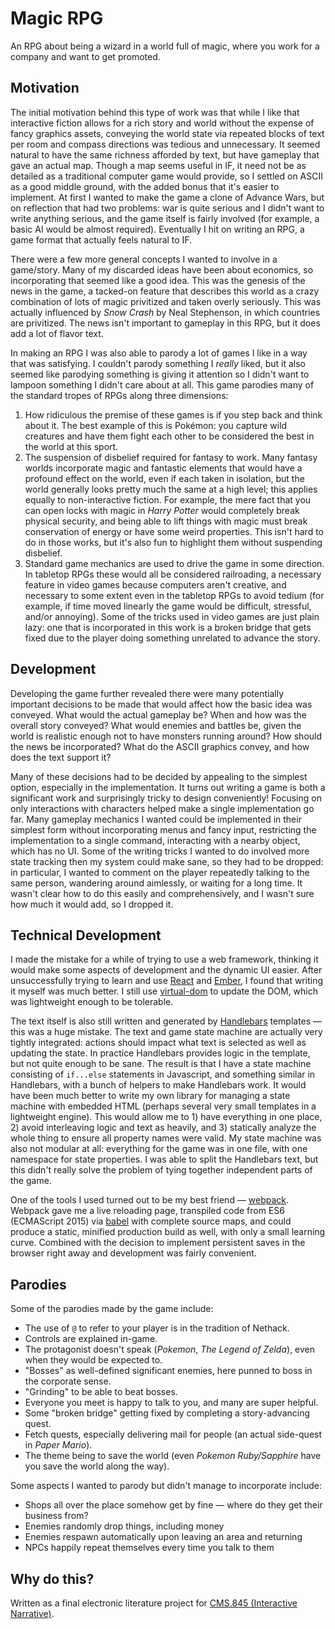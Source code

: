 # Magic RPG

An RPG about being a wizard in a world full of magic, where you work for a company and want to get promoted.

## Motivation

The initial motivation behind this type of work was that while I like that interactive fiction allows for a rich story and world without the expense of fancy graphics assets, conveying the world state via repeated blocks of text per room and compass directions was tedious and unnecessary. It seemed natural to have the same richness afforded by text, but have gameplay that gave an actual map. Though a map seems useful in IF, it need not be as detailed as a traditional computer game would provide, so I settled on ASCII as a good middle ground, with the added bonus that it's easier to implement. At first I wanted to make the game a clone of Advance Wars, but on reflection that had two problems: war is quite serious and I didn't want to write anything serious, and the game itself is fairly involved (for example, a basic AI would be almost required). Eventually I hit on writing an RPG, a game format that actually feels natural to IF.

There were a few more general concepts I wanted to involve in a game/story. Many of my discarded ideas have been about economics, so incorporating that seemed like a good idea. This was the genesis of the news in the game, a tacked-on feature that describes this world as a crazy combination of lots of magic privitized and taken overly seriously. This was actually influenced by _Snow Crash_ by Neal Stephenson, in which countries are privitized. The news isn't important to gameplay in this RPG, but it does add a lot of flavor text.

In making an RPG I was also able to parody a lot of games I like in a way that was satisfying. I couldn't parody something I _really_ liked, but it also seemed like parodying something is giving it attention so I didn't want to lampoon something I didn't care about at all. This game parodies many of the standard tropes of RPGs along three dimensions:

1. How ridiculous the premise of these games is if you step back and think about it. The best example of this is Pokémon: you capture wild creatures and have them fight each other to be considered the best in the world at this sport.
2. The suspension of disbelief required for fantasy to work. Many fantasy worlds incorporate magic and fantastic elements that would have a profound effect on the world, even if each taken in isolation, but the world generally looks pretty much the same at a high level; this applies equally to non-interactive fiction. For example, the mere fact that you can open locks with magic in _Harry Potter_ would completely break physical security, and being able to lift things with magic must break conservation of energy or have some weird properties. This isn't hard to do in those works, but it's also fun to highlight them without suspending disbelief.
3. Standard game mechanics are used to drive the game in some direction. In tabletop RPGs these would all be considered railroading, a necessary feature in video games because computers aren't creative, and necessary to some extent even in the tabletop RPGs to avoid tedium (for example, if time moved linearly the game would be difficult, stressful, and/or annoying). Some of the tricks used in video games are just plain lazy: one that is incorporated in this work is a broken bridge that gets fixed due to the player doing something unrelated to advance the story.

## Development

Developing the game further revealed there were many potentially important decisions to be made that would affect how the basic idea was conveyed. What would the actual gameplay be? When and how was the overall story conveyed? What would enemies and battles be, given the world is realistic enough not to have monsters running around? How should the news be incorporated? What do the ASCII graphics convey, and how does the text support it?

Many of these decisions had to be decided by appealing to the simplest option, especially in the implementation. It turns out writing a game is both a significant work and surprisingly tricky to design conveniently! Focusing on only interactions with characters helped make a single implementation go far. Many gameplay mechanics I wanted could be implemented in their simplest form without incorporating menus and fancy input, restricting the implementation to a single command, interacting with a nearby object, which has no UI. Some of the writing tricks I wanted to do involved more state tracking then my system could make sane, so they had to be dropped: in particular, I wanted to comment on the player repeatedly talking to the same person, wandering around aimlessly, or waiting for a long time. It wasn't clear how to do this easily and comprehensively, and I wasn't sure how much it would add, so I dropped it.

## Technical Development

I made the mistake for a while of trying to use a web framework, thinking it would make some aspects of development and the dynamic UI easier. After unsuccessfully trying to learn and use [React](http://facebook.github.io/react/) and [Ember](http://emberjs.com/), I found that writing it myself was much better. I still use [virtual-dom](https://github.com/Matt-Esch/virtual-dom) to update the DOM, which was lightweight enough to be tolerable.

The text itself is also still written and generated by [Handlebars](http://handlebarsjs.com/) templates — this was a huge mistake. The text and game state machine are actually very tightly integrated: actions should impact what text is selected as well as updating the state. In practice Handlebars provides logic in the template, but not quite enough to be sane. The result is that I have a state machine consisting of `if...else` statements in Javascript, and something similar in Handlebars, with a bunch of helpers to make Handlebars work. It would have been much better to write my own library for managing a state machine with embedded HTML (perhaps several very small templates in a lightweight engine). This would allow me to 1) have everything in one place, 2) avoid interleaving logic and text as heavily, and 3) statically analyze the whole thing to ensure all property names were valid. My state machine was also not modular at all: everything for the game was in one file, with one namespace for state properties. I was able to split the Handlebars text, but this didn't really solve the problem of tying together independent parts of the game.

One of the tools I used turned out to be my best friend — [webpack](https://webpack.github.io/). Webpack gave me a live reloading page, transpiled code from ES6 (ECMAScript 2015) via [babel](https://babeljs.io/) with complete source maps, and could produce a static, minified production build as well, with only a small learning curve. Combined with the decision to implement persistent saves in the browser right away and development was fairly convenient.

## Parodies

Some of the parodies made by the game include:

- The use of `@` to refer to your player is in the tradition of Nethack.
- Controls are explained in-game.
- The protagonist doesn't speak (_Pokemon_, _The Legend of Zelda_), even when they would be expected to.
- "Bosses" as well-defined significant enemies, here punned to boss in the corporate sense.
- "Grinding" to be able to beat bosses.
- Everyone you meet is happy to talk to you, and many are super helpful.
- Some "broken bridge" getting fixed by completing a story-advancing quest.
- Fetch quests, especially delivering mail for people (an actual side-quest in _Paper Mario_).
- The theme being to save the world (even _Pokemon Ruby/Sapphire_ have you save the world along the way).

Some aspects I wanted to parody but didn't manage to incorporate include:

- Shops all over the place somehow get by fine — where do they get their business from?
- Enemies randomly drop things, including money
- Enemies respawn automatically upon leaving an area and returning
- NPCs happily repeat themselves every time you talk to them

## Why do this?

Written as a final electronic literature project for [CMS.845 (Interactive Narrative)](http://www.nickm.com/classes/interactive_narrative/2016_spring/).

